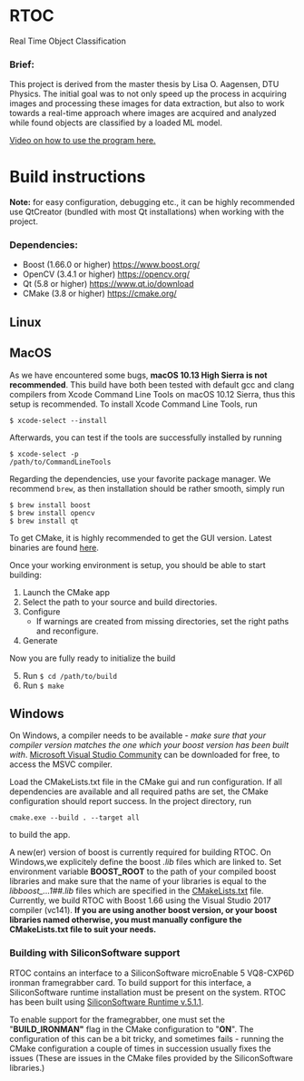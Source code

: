 # RTOC
Real Time Object Classification



### Brief:

This project is derived from the master thesis by Lisa O. Aagensen, DTU Physics. The initial goal was to not only speed up the process in acquiring images and processing these images for data extraction, but also to work towards a real-time approach where images are acquired and analyzed while found objects are classified by a loaded ML model.

[Video on how to use the program here.](https://www.youtube.com/watch?v=9l0NIpTe4tE)


# Build instructions
**Note:** for easy configuration, debugging etc., it can be highly recommended use QtCreator (bundled with most Qt installations) when working with the project.
### Dependencies:
 - Boost (1.66.0 or higher) https://www.boost.org/
 - OpenCV (3.4.1 or higher) https://opencv.org/
 - Qt (5.8 or higher) https://www.qt.io/download
 - CMake (3.8 or higher) https://cmake.org/


## Linux


## MacOS
As we have encountered some bugs, **macOS 10.13 High Sierra is not recommended**.
This build have both been tested with default gcc and clang compilers from Xcode Command Line Tools on macOS 10.12 Sierra, thus this setup is recommended.
To install Xcode Command Line Tools, run
```
$ xcode-select --install
```
Afterwards, you can test if the tools are successfully installed by running
```
$ xcode-select -p
/path/to/CommandLineTools
```

Regarding the dependencies, use your favorite package manager. We recommend ```brew```, as then installation should be rather smooth, simply run

```
$ brew install boost
$ brew install opencv
$ brew install qt
```

To get CMake, it is highly recommended to get the GUI version. Latest binaries are found [here](https://cmake.org/download/).

Once your working environment is setup, you should be able to start building:

1. Launch the CMake app
2. Select the path to your source and build directories.
3. Configure
    - If warnings are created from missing directories, set the right paths and reconfigure.
4. Generate

Now you are fully ready to initialize the build

5. Run ```$ cd /path/to/build```
6. Run ```$ make```


## Windows
On Windows, a compiler needs to be available - *make sure that your compiler version matches the one which your boost version has been built with*. [Microsoft Visual Studio Community](https://visualstudio.microsoft.com/vs/community/) can be downloaded for free, to access the MSVC compiler.

Load the CMakeLists.txt file in the CMake gui and run configuration. If all dependencies are available and all required paths are set,  the CMake configuration should report success. In the project directory, run
 ```
 cmake.exe --build . --target all
 ``` 
 to build the app. 

A new(er) version of boost is currently required for building RTOC. On Windows,we explicitely define the boost *.lib* files which are linked to. Set environment variable **BOOST_ROOT** to the path of your compiled boost libraries and make sure that the name of your libraries is equal to the *libboost_..._1_##.lib* files which are specified in the [CMakeLists.txt](CMakeLists.txt) file. Currently, we build RTOC with Boost 1.66 using the Visual Studio 2017 compiler (vc141). **If you are using another boost version, or your boost libraries named otherwise, you must manually configure the CMakeLists.txt file to suit your needs.**

### Building with SiliconSoftware support
RTOC contains an interface to a SiliconSoftware microEnable 5 VQ8-CXP6D ironman framegrabber card. To build support for this interface, a SiliconSoftware runtime installation must be present on the system. RTOC has been built using [SiliconSoftware Runtime v.5.1.1](https://silicon.software/blog-runtime-551/).

To enable support for the framegrabber, one must set the "**BUILD_IRONMAN"** flag in the CMake configuration to "**ON**". The configuration of this can be a bit tricky, and sometimes fails - running the CMake configuration a couple of times in succession usually fixes the issues (These are issues in the CMake files provided by the SiliconSoftware libraries.)
